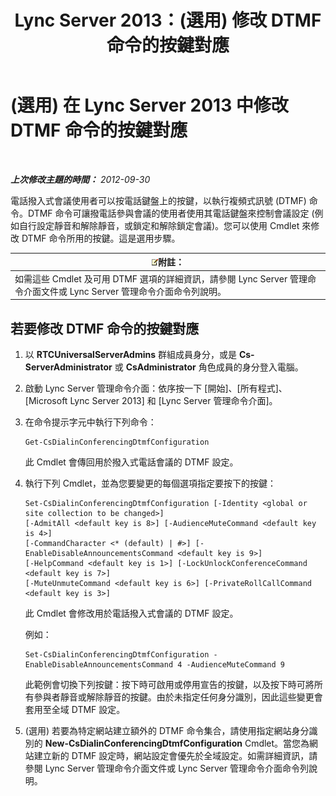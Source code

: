 ﻿---
title: Lync Server 2013：(選用) 修改 DTMF 命令的按鍵對應
TOCTitle: (選用) 修改 DTMF 命令的按鍵對應
ms:assetid: d753b78d-400c-4df2-957f-e7576b2019c2
ms:mtpsurl: https://technet.microsoft.com/zh-tw/library/Gg398943(v=OCS.15)
ms:contentKeyID: 49292449
ms.date: 08/10/2015
mtps_version: v=OCS.15
ms.translationtype: HT
---

# (選用) 在 Lync Server 2013 中修改 DTMF 命令的按鍵對應

 

_**上次修改主題的時間：** 2012-09-30_

電話撥入式會議使用者可以按電話鍵盤上的按鍵，以執行複頻式訊號 (DTMF) 命令。DTMF 命令可讓撥電話參與會議的使用者使用其電話鍵盤來控制會議設定 (例如自行設定靜音和解除靜音，或鎖定和解除鎖定會議)。您可以使用 Cmdlet 來修改 DTMF 命令所用的按鍵。這是選用步驟。

<table>
<thead>
<tr class="header">
<th><img src="images/Gg398811.note(OCS.15).gif" title="note" alt="note" />附註：</th>
</tr>
</thead>
<tbody>
<tr class="odd">
<td>如需這些 Cmdlet 及可用 DTMF 選項的詳細資訊，請參閱 Lync Server 管理命令介面文件或 Lync Server 管理命令介面命令列說明。</td>
</tr>
</tbody>
</table>


## 若要修改 DTMF 命令的按鍵對應

1.  以 **RTCUniversalServerAdmins** 群組成員身分，或是 **Cs-ServerAdministrator** 或 **CsAdministrator** 角色成員的身分登入電腦。

2.  啟動 Lync Server 管理命令介面：依序按一下 \[開始\]、\[所有程式\]、\[Microsoft Lync Server 2013\] 和 \[Lync Server 管理命令介面\]。

3.  在命令提示字元中執行下列命令：
    
        Get-CsDialinConferencingDtmfConfiguration
    
    此 Cmdlet 會傳回用於撥入式電話會議的 DTMF 設定。

4.  執行下列 Cmdlet，並為您要變更的每個選項指定要按下的按鍵：
    
        Set-CsDialinConferencingDtmfConfiguration [-Identity <global or site collection to be changed>]
        [-AdmitAll <default key is 8>] [-AudienceMuteCommand <default key is 4>]
        [-CommandCharacter <* (default) | #>] [-EnableDisableAnnouncementsCommand <default key is 9>]
        [-HelpCommand <default key is 1>] [-LockUnlockConferenceCommand <default key is 7>]
        [-MuteUnmuteCommand <default key is 6>] [-PrivateRollCallCommand <default key is 3>]
    
    此 Cmdlet 會修改用於電話撥入式會議的 DTMF 設定。
    
    例如：
    
        Set-CsDialinConferencingDtmfConfiguration -EnableDisableAnnouncementsCommand 4 -AudienceMuteCommand 9
    
    此範例會切換下列按鍵：按下時可啟用或停用宣告的按鍵，以及按下時可將所有參與者靜音或解除靜音的按鍵。由於未指定任何身分識別，因此這些變更會套用至全域 DTMF 設定。

5.  (選用) 若要為特定網站建立額外的 DTMF 命令集合，請使用指定網站身分識別的 **New-CsDialinConferencingDtmfConfiguration** Cmdlet。當您為網站建立新的 DTMF 設定時，網站設定會優先於全域設定。如需詳細資訊，請參閱 Lync Server 管理命令介面文件或 Lync Server 管理命令介面命令列說明。


